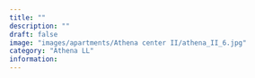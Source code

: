 ```yaml
---
title: ""
description: ""
draft: false
image: "images/apartments/Athena center II/athena_II_6.jpg"
category: "Athena LL"
information:
---
```

